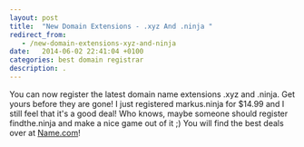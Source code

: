 ```yaml
---
layout: post
title:  "New Domain Extensions - .xyz And .ninja "
redirect_from:
   - /new-domain-extensions-xyz-and-ninja
date:   2014-06-02 22:41:04 +0100
categories: best domain registrar
description: .
---
```


You can now register the latest domain name extensions .xyz and .ninja. Get yours before they are gone! I just registered markus.ninja for $14.99 and I still feel that it's a good deal! Who knows, maybe someone should register findthe.ninja and make a nice game out of it ;) You will find the best deals over at [Name.com](http://name.com "Name.com")!